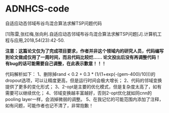 # ADNHCS-code

自适应动态邻域布谷鸟混合算法求解TSP问题代码

[1]陈雷,张红梅,张向利.自适应动态邻域布谷鸟混合算法求解TSP问题[J].计算机工程与应用,2018,54(23):42-50.


**注意：这篇论文仅为了完成项目要求，作者并非这个领域内的研究人员，代码编写到论文做成仅用了一周时间，而且代码比较烂……
论文投出后没有再调整代码！有bug的话可能需要自己调整，在此表示歉意！！！**


代码解析如下：
1、删除掉rand < 0.2 + 0.3 * (1/(1+exp(-(gem-400)/10)))的dropout选项，可以让精度更高，但是运行时间会极大增长；
2、代码的邻域变换提供了更多的变化形式；
3、2-opt是主要的优化模式，但是复杂度太高了，如有需要可以继续优化；
4、邻域变换越丰富越好，否则2-opt优化就如同cnn的pooling layer一样，会消掉微弱的调整。
5、在我记忆的可能范围内添加了注释，如有问题，可能作者也记不清了，非常抱歉！
